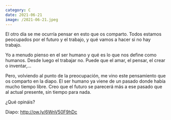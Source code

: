 ```yaml
--- 
category: C 
date: 2021-06-21 
image: /2021-06-21.jpeg 
--- 
```


El otro día se me ocurría pensar en esto que os comparto. Todos estamos peocupados por el futuro y el trabajo, y qué vamos a hacer si no hay trabajo.

Yo a menudo pienso en el ser humano y qué es lo que nos define como humanos. Desde luego el trabajar no. Puede que el amar, el pensar, el crear o inventar,...

Pero, volviendo al punto de la preocupación, me vino este pensamiento que os comparto en la diapo. El ser humano ya viene de un pasado donde había mucho tiempo libre. Creo que el futuro se parecerá más a ese pasado que al actual presente, sin tiempo para nada.

¿Qué opináis?

Diapo: http://ow.ly/6WnV50F9hDc